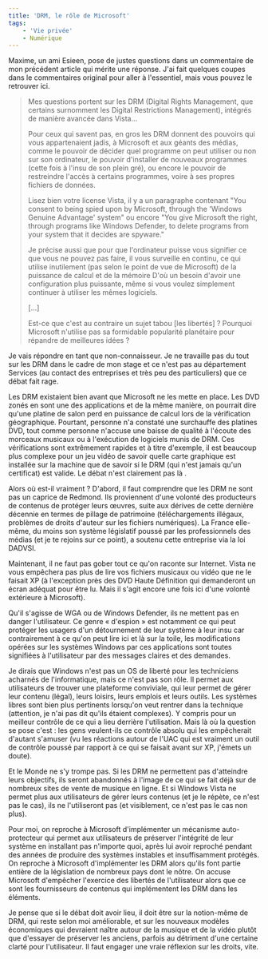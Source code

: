 ```yaml
---
title: 'DRM, le rôle de Microsoft'
tags:
    - 'Vie privée'
    - Numérique
---
```


Maxime, un ami Esieen, pose de justes questions dans un commentaire de mon
précédent article qui mérite une réponse. J'ai fait quelques coupes dans le
commentaires original pour aller à l'essentiel, mais vous pouvez le retrouver
ici.

> Mes questions portent sur les DRM (Digital Rights Management, que certains
> surnomment les Digital Restrictions Management), intégrés de manière avancée
> dans Vista…
>
> Pour ceux qui savent pas, en gros les DRM donnent des pouvoirs qui vous
> appartenaient jadis, à Microsoft et aux géants des médias, comme le pouvoir de
> décider quel programme on peut utiliser ou non sur son ordinateur, le pouvoir
> d'installer de nouveaux programmes (cette fois à l'insu de son plein gré), ou
> encore le pouvoir de restreindre l'accès à certains programmes, voire à ses
> propres fichiers de données.
>
> Lisez bien votre license Vista, il y a un paragraphe contenant "You consent to
> being spied upon by Microsoft, through the 'Windows Genuine Advantage' system"
> ou encore "You give Microsoft the right, through programs like Windows
> Defender, to delete programs from your system that it decides are spyware."
>
> Je précise aussi que pour que l'ordinateur puisse vous signifier ce que vous
> ne pouvez pas faire, il vous surveille en continu, ce qui utilise inutilement
> (pas selon le point de vue de Microsoft) de la puissance de calcul et de la
> mémoire D'où un besoin d'avoir une configuration plus puissante, même si vous
> voulez simplement continuer à utiliser les mêmes logiciels.
>
> […]
>
> Est-ce que c'est au contraire un sujet tabou [les libertés]&nbsp;? Pourquoi
> Microsoft n'utilise pas sa formidable popularité planétaire pour répandre de
> meilleures idées&nbsp;?

Je vais répondre en tant que non-connaisseur. Je ne travaille pas du tout sur
les DRM dans le cadre de mon stage et ce n'est pas au département Services (au
contact des entreprises et très peu des particuliers) que ce débat fait rage.

Les DRM existaient bien avant que Microsoft ne les mette en place. Les DVD zonés
en sont une des applications et de la même manière, on pourrait dire qu'une
platine de salon perd en puissance de calcul lors de la vérification
géographique. Pourtant, personne n'a constaté une surchauffe des platines DVD,
tout comme personne n'accuse une baisse de qualité à l'écoute des morceaux
musicaux ou à l'exécution de logiciels munis de DRM. Ces vérifications sont
extrêmement rapides et à titre d'exemple, il est beaucoup plus complexe pour un
jeu vidéo de savoir quelle carte graphique est installée sur la machine que de
savoir si le DRM (qui n'est jamais qu'un certificat) est valide. Le débat n'est
clairement pas là .

Alors où est-il vraiment&nbsp;? D'abord, il faut comprendre que les DRM ne sont
pas un caprice de Redmond. Ils proviennent d'une volonté des producteurs de
contenus de protéger leurs œuvres, suite aux dérives de cette dernière décennie
en termes de pillage de patrimoine (téléchargements illégaux, problèmes de
droits d'auteur sur les fichiers numériques). La France elle-même, du moins son
système législatif poussé par les professionnels des médias (et je te rejoins
sur ce point), a soutenu cette entreprise via la loi DADVSI.

Maintenant, il ne faut pas gober tout ce qu'on raconte sur Internet. Vista ne
vous empêchera pas plus de lire vos fichiers musicaux ou vidéo que ne le faisait
XP (à l'exception près des DVD Haute Définition qui demanderont un écran adéquat
pour être lu. Mais il s'agit encore une fois ici d'une volonté extérieure à
Microsoft).

Qu'il s'agisse de WGA ou de Windows Defender, ils ne mettent pas en danger
l'utilisateur. Ce genre «&nbsp;d'espion&nbsp;» est notamment ce qui peut
protéger les usagers d'un détournement de leur système à leur insu car
contrairement à ce qu'on peut lire ici et là sur la toile, les modifications
opérées sur les systèmes Windows par ces applications sont toutes signifiées à
l'utilisateur par des messages claires et des demandes.

Je dirais que Windows n'est pas un OS de liberté pour les techniciens acharnés
de l'informatique, mais ce n'est pas son rôle. Il permet aux utilisateurs de
trouver une plateforme conviviale, qui leur permet de gérer leur contenu
(légal), leurs loisirs, leurs emplois et leurs outils. Les systèmes libres sont
bien plus pertinents lorsqu'on veut rentrer dans la technique (attention, je
n'ai pas dit qu'ils étaient complexes). Y compris pour un meilleur contrôle de
ce qui a lieu derrière l'utilisation. Mais là où la question se pose
c'est&nbsp;: les gens veulent-ils ce contrôle absolu qui les empêcherait
d'autant s'amuser (vu les réactions autour de l'UAC qui est vraiment un outil de
contrôle poussé par rapport à ce qui se faisait avant sur XP, j'émets un doute).

Et le Monde ne s'y trompe pas. Si les DRM ne permettent pas d'atteindre leurs
objectifs, ils seront abandonnés à l'image de ce qui se fait déjà sur de
nombreux sites de vente de musique en ligne. Et si Windows Vista ne permet plus
aux utilisateurs de gérer leurs contenus (et je le répète, ce n'est pas le cas),
ils ne l'utiliseront pas (et visiblement, ce n'est pas le cas non plus).

Pour moi, on reproche à Microsoft d'implémenter un mécanisme auto-protecteur qui
permet aux utilisateurs de préserver l'intégrité de leur système en installant
pas n'importe quoi, après lui avoir reproché pendant des années de produire des
systèmes instables et insuffisamment protégés. On reproche à Microsoft
d'implémenter les DRM alors qu'ils font partie entière de la législation de
nombreux pays dont le nôtre. On accuse Microsoft d'empêcher l'exercice des
libertés de l'utilisateur alors que ce sont les fournisseurs de contenus qui
implémentent les DRM dans les éléments.

Je pense que si le débat doit avoir lieu, il doit être sur la notion-même de
DRM, qui reste selon moi améliorable, et sur les nouveaux modèles économiques
qui devraient naître autour de la musique et de la vidéo plutôt que d'essayer de
préserver les anciens, parfois au détriment d'une certaine clarté pour
l'utilisateur. Il faut engager une vraie réflexion sur les droits, vite.
